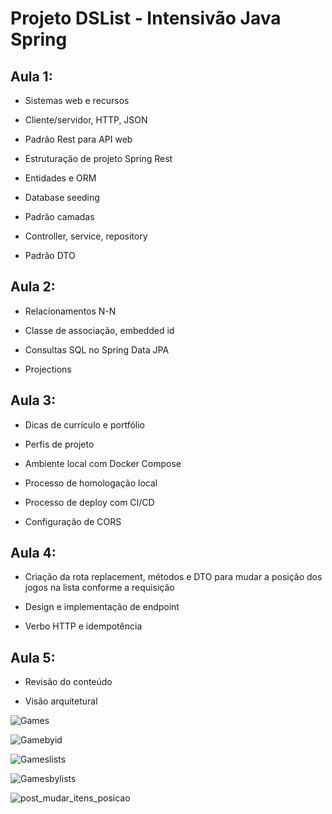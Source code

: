 # Projeto DSList - Intensivão Java Spring

## Aula 1:

* Sistemas web e recursos

* Cliente/servidor, HTTP, JSON

* Padrão Rest para API web

* Estruturação de projeto Spring Rest

* Entidades e ORM

* Database seeding

* Padrão camadas

* Controller, service, repository

* Padrão DTO

## Aula 2:

* Relacionamentos N-N

* Classe de associação, embedded id

* Consultas SQL no Spring Data JPA

* Projections

## Aula 3:

* Dicas de currículo e portfólio

* Perfis de projeto

* Ambiente local com Docker Compose

* Processo de homologação local

* Processo de deploy com CI/CD

* Configuração de CORS

## Aula 4:

* Criação da rota replacement, métodos e DTO para mudar a posição dos jogos na lista conforme a requisição
  
* Design e implementação de endpoint
  
* Verbo HTTP e idempotência

## Aula 5:

* Revisão do conteúdo

* Visão arquitetural
  
![Games](https://github.com/icaro-freitas/dslist-Spring-Boot/assets/77081076/a10fb93a-f0ed-410b-9303-006c8be03020)

![Gamebyid](https://github.com/icaro-freitas/dslist-Spring-Boot/assets/77081076/f080b71e-59cf-4dac-aca4-71e26d1cc6a9)

![Gameslists](https://github.com/icaro-freitas/dslist-Spring-Boot/assets/77081076/104a5a55-173a-44f9-8f7b-15d3d22c7126)

![Gamesbylists](https://github.com/icaro-freitas/dslist-Spring-Boot/assets/77081076/e7244d5c-f5c9-4794-99b3-3478d3841e67)

![post_mudar_itens_posicao](https://github.com/icaro-freitas/dslist-Spring-Boot/assets/77081076/a0d7e163-f5d4-4495-a165-edd139340c84)
